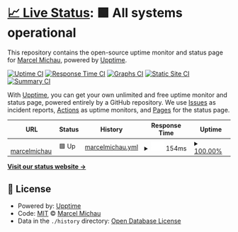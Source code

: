 # [📈 Live Status](https://marcelmichau.github.io/home-page): <!--live status--> **🟩 All systems operational**

This repository contains the open-source uptime monitor and status page for [Marcel Michau](https://marcelmichau.dev), powered by [Upptime](https://github.com/upptime/upptime).

[![Uptime CI](https://github.com/koj-co/upptime/workflows/Uptime%20CI/badge.svg)](https://github.com/koj-co/upptime/actions?query=workflow%3A%22Uptime+CI%22)
[![Response Time CI](https://github.com/koj-co/upptime/workflows/Response%20Time%20CI/badge.svg)](https://github.com/koj-co/upptime/actions?query=workflow%3A%22Response+Time+CI%22)
[![Graphs CI](https://github.com/koj-co/upptime/workflows/Graphs%20CI/badge.svg)](https://github.com/koj-co/upptime/actions?query=workflow%3A%22Graphs+CI%22)
[![Static Site CI](https://github.com/koj-co/upptime/workflows/Static%20Site%20CI/badge.svg)](https://github.com/koj-co/upptime/actions?query=workflow%3A%22Static+Site+CI%22)
[![Summary CI](https://github.com/koj-co/upptime/workflows/Summary%20CI/badge.svg)](https://github.com/koj-co/upptime/actions?query=workflow%3A%22Summary+CI%22)

With [Upptime](https://upptime.js.org), you can get your own unlimited and free uptime monitor and status page, powered entirely by a GitHub repository. We use [Issues](https://github.com/marcelmichau/home-page/issues) as incident reports, [Actions](https://github.com/marcelmichau/home-page/actions) as uptime monitors, and [Pages](https://marcelmichau.github.io/home-page) for the status page.

<!--start: status pages-->
<!-- This summary is generated by Upptime (https://github.com/upptime/upptime) -->
<!-- Do not edit this manually, your changes will be overwritten -->
<!-- prettier-ignore -->
| URL | Status | History | Response Time | Uptime |
| --- | ------ | ------- | ------------- | ------ |
| <img alt="" src="https://favicons.githubusercontent.com/marcelmichau.dev" height="13"> [marcelmichau](https://marcelmichau.dev) | 🟩 Up | [marcelmichau.yml](https://github.com/MarcelMichau/home-page-uptime/commits/master/history/marcelmichau.yml) | <details><summary><img alt="Response time graph" src="./graphs/marcelmichau/response-time-week.png" height="20"> 154ms</summary><br><a href="https://marcelmichau.github.io/home-page-uptime/history/marcelmichau"><img alt="Response time 154" src="https://img.shields.io/endpoint?url=https%3A%2F%2Fraw.githubusercontent.com%2FMarcelMichau%2Fhome-page-uptime%2Fmaster%2Fapi%2Fmarcelmichau%2Fresponse-time.json"></a><br><a href="https://marcelmichau.github.io/home-page-uptime/history/marcelmichau"><img alt="24-hour response time 154" src="https://img.shields.io/endpoint?url=https%3A%2F%2Fraw.githubusercontent.com%2FMarcelMichau%2Fhome-page-uptime%2Fmaster%2Fapi%2Fmarcelmichau%2Fresponse-time-day.json"></a><br><a href="https://marcelmichau.github.io/home-page-uptime/history/marcelmichau"><img alt="7-day response time 154" src="https://img.shields.io/endpoint?url=https%3A%2F%2Fraw.githubusercontent.com%2FMarcelMichau%2Fhome-page-uptime%2Fmaster%2Fapi%2Fmarcelmichau%2Fresponse-time-week.json"></a><br><a href="https://marcelmichau.github.io/home-page-uptime/history/marcelmichau"><img alt="30-day response time 154" src="https://img.shields.io/endpoint?url=https%3A%2F%2Fraw.githubusercontent.com%2FMarcelMichau%2Fhome-page-uptime%2Fmaster%2Fapi%2Fmarcelmichau%2Fresponse-time-month.json"></a><br><a href="https://marcelmichau.github.io/home-page-uptime/history/marcelmichau"><img alt="1-year response time 154" src="https://img.shields.io/endpoint?url=https%3A%2F%2Fraw.githubusercontent.com%2FMarcelMichau%2Fhome-page-uptime%2Fmaster%2Fapi%2Fmarcelmichau%2Fresponse-time-year.json"></a></details> | <details><summary><a href="https://marcelmichau.github.io/home-page-uptime/history/marcelmichau">100.00%</a></summary><a href="https://marcelmichau.github.io/home-page-uptime/history/marcelmichau"><img alt="All-time uptime 100.00%" src="https://img.shields.io/endpoint?url=https%3A%2F%2Fraw.githubusercontent.com%2FMarcelMichau%2Fhome-page-uptime%2Fmaster%2Fapi%2Fmarcelmichau%2Fuptime.json"></a><br><a href="https://marcelmichau.github.io/home-page-uptime/history/marcelmichau"><img alt="24-hour uptime 100.00%" src="https://img.shields.io/endpoint?url=https%3A%2F%2Fraw.githubusercontent.com%2FMarcelMichau%2Fhome-page-uptime%2Fmaster%2Fapi%2Fmarcelmichau%2Fuptime-day.json"></a><br><a href="https://marcelmichau.github.io/home-page-uptime/history/marcelmichau"><img alt="7-day uptime 100.00%" src="https://img.shields.io/endpoint?url=https%3A%2F%2Fraw.githubusercontent.com%2FMarcelMichau%2Fhome-page-uptime%2Fmaster%2Fapi%2Fmarcelmichau%2Fuptime-week.json"></a><br><a href="https://marcelmichau.github.io/home-page-uptime/history/marcelmichau"><img alt="30-day uptime 100.00%" src="https://img.shields.io/endpoint?url=https%3A%2F%2Fraw.githubusercontent.com%2FMarcelMichau%2Fhome-page-uptime%2Fmaster%2Fapi%2Fmarcelmichau%2Fuptime-month.json"></a><br><a href="https://marcelmichau.github.io/home-page-uptime/history/marcelmichau"><img alt="1-year uptime 100.00%" src="https://img.shields.io/endpoint?url=https%3A%2F%2Fraw.githubusercontent.com%2FMarcelMichau%2Fhome-page-uptime%2Fmaster%2Fapi%2Fmarcelmichau%2Fuptime-year.json"></a></details>

<!--end: status pages-->

[**Visit our status website →**](https://marcelmichau.github.io/home-page)

## 📄 License

- Powered by: [Upptime](https://github.com/upptime/upptime)
- Code: [MIT](./LICENSE) © [Marcel Michau](https://marcelmichau.dev)
- Data in the `./history` directory: [Open Database License](https://opendatacommons.org/licenses/odbl/1-0/)
